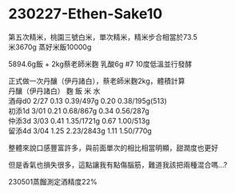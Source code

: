 # 230227-Ethen-Sake10

第五次精米，桃園三號白米，單次精米，精米步合相當於73.5   
米3670g 蒸好米飯10000g

5894.6g飯 + 2kg蔡老師米麴  乳酸6g  #7 10度低溫並行發酵

正式做一次丹釀（伊丹諸白），蔡老師米麴2kg，體積計算   
丹釀（伊丹諸白）		麴	飯			米		水   
酒母d0 2/27		0.13	0.39/497g	0.20	0.38/195g(513)   
初添1d 3/01		0.21	0.68/867g	0.34	0.56/287g   
仲添3d 3/03		0.41	1.35/1721g	0.67	1.00/513g   
留添4d 3/04		1.25	2.23/2843g	1.11	1.50/770g   

整體來說口感豐富許多，與前面單次的相比相當明顯，甜潤度也更好

但是香氣也損失很多，這點讓我有點傷腦筋，難道我該把兩種混合嗎...?

230501蒸餾測定酒精度22%